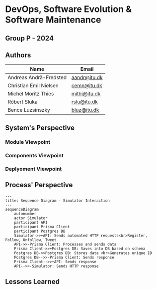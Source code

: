 # DevOps, Software Evolution & Software Maintenance

## Group P - 2024

## Authors

| Name | Email |
|------|-------|
| Andreas Andrä-Fredsted | <aandr@itu.dk> |
| Christian Emil Nielsen | <cemn@itu.dk> |
| Michel Moritz Thies | <mithi@itu.dk> |
| Róbert Sluka | <rslu@itu.dk> |
| Bence Luzsinszky | <bluz@itu.dk> |

## System's Perspective

### Module Viewpoint

### Components Viewpoint

### Deplyoment Viewpoint

## Process' Perspective

```mermaid
---
title: Sequence Diagram - Simulator Interaction
---
sequenceDiagram
    autonumber
    actor Simulator
    participant API
    participant Prisma Client
    participant Postgres DB
    Simulator->>+API: Sends automated HTTP requests<br>Register, Follow, Unfollow, Tweet
    API->>-Prisma Client: Processes and sends data
    Prisma Client->>+Postgres DB: Saves into DB based on schema 
    Postgres DB->>Postgres DB: Stores data <br>Generates unique ID
    Postgres DB-->>-Prisma Client: Sends response
    Prisma Client-->>+API: Sends response
    API-->>-Simulator: Sends HTTP response 
```

## Lessons Learned
